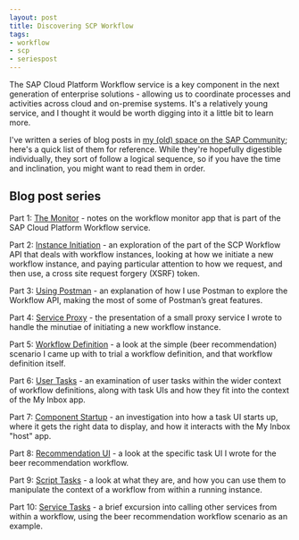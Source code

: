 ```yaml
---
layout: post
title: Discovering SCP Workflow
tags:
- workflow
- scp
- seriespost
---
```


The SAP Cloud Platform Workflow service is a key component in the next generation of enterprise solutions - allowing us to coordinate processes and activities across cloud and on-premise systems. It's a relatively young service, and I thought it would be worth digging into it a little bit to learn more.

I've written a series of blog posts in [my (old) space on the SAP Community](https://people.sap.com/dj.adams); here's a quick list of them for reference. While they're hopefully digestible individually, they sort of follow a logical sequence, so if you have the time and inclination, you might want to read them in order.

## Blog post series

Part 1: [The Monitor](https://blogs.sap.com/2018/01/08/discovering-scp-workflow-the-monitor/) - notes on the workflow monitor app that is part of the SAP Cloud Platform Workflow service.

Part 2: [Instance Initiation](https://blogs.sap.com/2018/01/14/discovering-scp-workflow-instance-initiation/) - an exploration of the part of the SCP Workflow API that deals with workflow instances, looking at how we initiate a new workflow instance, and paying particular attention to how we request, and then use, a cross site request forgery (XSRF) token.

Part 3: [Using Postman](https://blogs.sap.com/2018/01/16/discovering-scp-workflow-using-postman/) - an explanation of how I use Postman to explore the Workflow API, making the most of some of Postman’s great features.

Part 4: [Service Proxy](https://blogs.sap.com/2018/01/17/discovering-scp-workflow-service-proxy/) - the presentation of a small proxy service I wrote to handle the minutiae of initiating a new workflow instance.

Part 5: [Workflow Definition](https://blogs.sap.com/2018/01/18/discovering-scp-workflow-workflow-definition/) - a look at the simple (beer recommendation) scenario I came up with to trial a workflow definition, and that workflow definition itself.

Part 6: [User Tasks](https://blogs.sap.com/2018/01/20/discovering-scp-workflow-user-tasks/) - an examination of user tasks within the wider context of workflow definitions, along with task UIs and how they fit into the context of the My Inbox app.

Part 7: [Component Startup](https://blogs.sap.com/2018/01/22/discovering-scp-workflow-component-startup/) - an investigation into how a task UI starts up, where it gets the right data to display, and how it interacts with the My Inbox "host" app.

Part 8: [Recommendation UI](https://blogs.sap.com/2018/01/24/discovering-scp-workflow-recommendation-ui/) - a look at the specific task UI I wrote for the beer recommendation workflow.

Part 9: [Script Tasks](https://blogs.sap.com/2018/01/26/discovering-scp-workflow-script-tasks/) - a look at what they are, and how you can use them to manipulate the context of a workflow from within a running instance.

Part 10: [Service Tasks](https://blogs.sap.com/2018/01/29/discovering-scp-workflow-service-tasks/) - a brief excursion into calling other services from within a workflow, using the beer recommendation workflow scenario as an example. 
